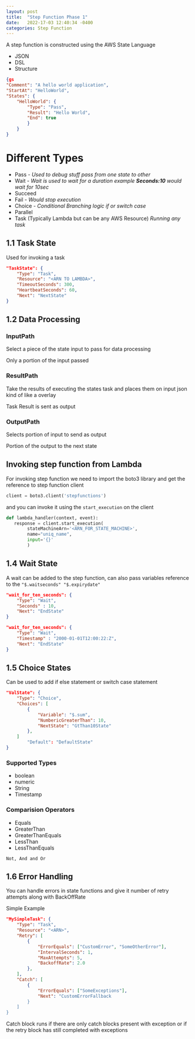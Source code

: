 ```yaml
---
layout: post
title:  "Step Function Phase 1"
date:   2022-17-03 12:40:34 -0400
categories: Step Function
---
```


A step function is constructed using the AWS State Language
* JSON
* DSL
* Structure

```json
{gs
"Comment": "A hello world application",
"StartAt": "HelloWorld",
"States": {
    "HelloWorld": {
        "Type": "Pass",
        "Result": "Hello World",
        "End": true
        }
    }
}
```




# Different Types 
* Pass - _Used to debug stuff pass from one state to other_
* Wait - _Wait is used to wait for a duration example __Seconds:10__ would wait for 10sec_
* Succeed
* Fail - _Would stop execution_
* Choice - _Conditional Branching logic if or switch case_
* Parallel
* Task (Typically Lambda but can be any AWS Resource) _Running any task_

## 1.1 Task State
Used for invoking a task 

```json
"TaskState": {
    "Type": "Task",
    "Resource": "<ARN TO LAMBDA>",
    "TimeoutSeconds": 300,
    "HeartbeatSeconds": 60,
    "Next": "NextState"
}
```

## 1.2 Data Processing

### InputPath
Select a piece of the state input to pass for data processing

Only a portion of the input passed

### ResultPath
Take the results of executing the states task and places them on input json kind of like a overlay

Task Result is sent as output

### OutputPath
Selects portion of input  to send as output

Portion of the  output to the next state

## Invoking step function from Lambda

For invoking step function we need to import the boto3 library and get the reference to step function client

```python
client = boto3.client('stepfunctions')
```
and you can invoke it using the `start_execution` on the client 
```python
def lambda_handler(context, event):
   response = client.start_execution(
        stateMachineArn='<ARN_FOR_STATE_MACHINE>',
        name="uniq_name",
        input='{}'
        )
```

## 1.4 Wait State

A wait can be added to the step function, can also pass variables reference to the
`"$.waitseconds" "$.expirydate"`

```json
"wait_for_ten_seconds": {
    "Type": "Wait",
    "Seconds" : 10,
    "Next": "EndState"
}

"wait_for_ten_seconds": {
    "Type": "Wait",
    "Timestamp" : "2000-01-01T12:00:22:Z",
    "Next": "EndState"
}
```

## 1.5 Choice States
Can be used to add if else statement or switch case statement

```json
"ValState": {
    "Type": "Choice",
    "Choices": [
        {
            "Variable": "$.sum",
            "NumbericGreaterThan": 10,
            "NextState": "GtThan10State"
        },
    ]
        "Default": "DefaultState"
}
```

### Supported Types
* boolean
* numeric
* String
* Timestamp

### Comparision Operators
* Equals
* GreaterThan
* GreaterThanEquals
* LessThan
* LessThanEquals

`Not, And and Or`

## 1.6 Error Handling

You can handle errors in state functions and give it number of retry attempts along with BackOffRate

Simple Example

```json
"MySimpleTask": {
    "Type": "Task",
    "Resource": "<ARN>",
    "Retry": [
        {
            "ErrorEquals": ["CustomError", "SomeOtherError"],
            "IntervalSeconds": 1,
            "MaxAttempts": 5,
            "BackoffRate": 2.0
        },
    ],
    "Catch": [
        {
            "ErrorEquals": ["SomeExceptions"],
            "Next": "CustomErrorFallback
        }
    ]
}
```
Catch block runs if there are only catch blocks present with exception or if the retry block has still completed with exceptions